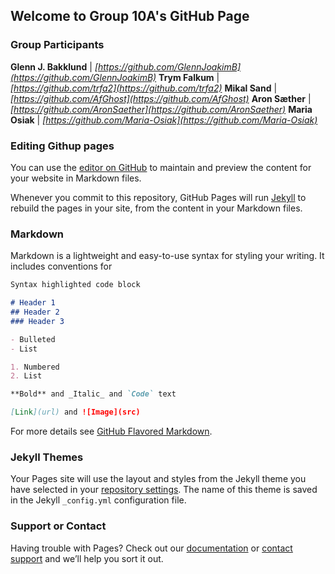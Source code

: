 ## Welcome to Group 10A's GitHub Page
### Group Participants

**Glenn J. Bakklund** | *[https://github.com/GlennJoakimB](https://github.com/GlennJoakimB)*
**Trym Falkum** | *[https://github.com/trfa2](https://github.com/trfa2)*
**Mikal Sand** | *[https://github.com/AfGhost](https://github.com/AfGhost)*
**Aron Sæther** | *[https://github.com/AronSaether](https://github.com/AronSaether)*
**Maria Osiak** | *[https://github.com/Maria-Osiak](https://github.com/Maria-Osiak)*

### Editing Githup pages
You can use the [editor on GitHub](https://github.com/Maria-Osiak/10A/edit/main/README.md) to maintain and preview the content for your website in Markdown files.

Whenever you commit to this repository, GitHub Pages will run [Jekyll](https://jekyllrb.com/) to rebuild the pages in your site, from the content in your Markdown files.

### Markdown

Markdown is a lightweight and easy-to-use syntax for styling your writing. It includes conventions for

```markdown
Syntax highlighted code block

# Header 1
## Header 2
### Header 3

- Bulleted
- List

1. Numbered
2. List

**Bold** and _Italic_ and `Code` text

[Link](url) and ![Image](src)
```

For more details see [GitHub Flavored Markdown](https://guides.github.com/features/mastering-markdown/).

### Jekyll Themes

Your Pages site will use the layout and styles from the Jekyll theme you have selected in your [repository settings](https://github.com/Maria-Osiak/10A/settings/pages). The name of this theme is saved in the Jekyll `_config.yml` configuration file.

### Support or Contact

Having trouble with Pages? Check out our [documentation](https://docs.github.com/categories/github-pages-basics/) or [contact support](https://support.github.com/contact) and we’ll help you sort it out.
